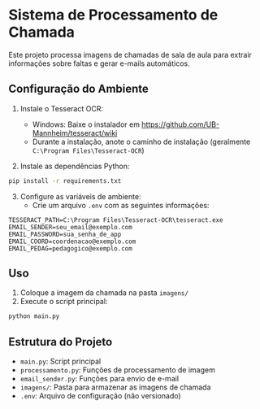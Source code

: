 # Sistema de Processamento de Chamada

Este projeto processa imagens de chamadas de sala de aula para extrair informações sobre faltas e gerar e-mails automáticos.

## Configuração do Ambiente

1. Instale o Tesseract OCR:
   - Windows: Baixe o instalador em https://github.com/UB-Mannheim/tesseract/wiki
   - Durante a instalação, anote o caminho de instalação (geralmente `C:\Program Files\Tesseract-OCR`)

2. Instale as dependências Python:
```bash
pip install -r requirements.txt
```

3. Configure as variáveis de ambiente:
   - Crie um arquivo `.env` com as seguintes informações:
```
TESSERACT_PATH=C:\Program Files\Tesseract-OCR\tesseract.exe
EMAIL_SENDER=seu_email@exemplo.com
EMAIL_PASSWORD=sua_senha_de_app
EMAIL_COORD=coordenacao@exemplo.com
EMAIL_PEDAG=pedagogico@exemplo.com
```

## Uso

1. Coloque a imagem da chamada na pasta `imagens/`
2. Execute o script principal:
```bash
python main.py
```

## Estrutura do Projeto
- `main.py`: Script principal
- `processamento.py`: Funções de processamento de imagem
- `email_sender.py`: Funções para envio de e-mail
- `imagens/`: Pasta para armazenar as imagens de chamada
- `.env`: Arquivo de configuração (não versionado)
